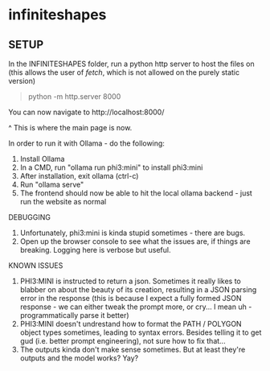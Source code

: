 # infiniteshapes

## SETUP
In the INFINITESHAPES folder, run a python http server to host the files on (this allows the user of *fetch*, which is not allowed on the purely static version)
> python -m http.server 8000

You can now navigate to
http://localhost:8000/

^ This is where the main page is now.

In order to run it with Ollama - do the following:
1. Install Ollama
2. In a CMD, run "ollama run phi3:mini" to install phi3:mini
3. After installation, exit ollama (ctrl-c)
4. Run "ollama serve"
5. The frontend should now be able to hit the local ollama backend - just run the website as normal

DEBUGGING
1. Unfortunately, phi3:mini is kinda stupid sometimes - there are bugs.
2. Open up the browser console to see what the issues are, if things are breaking. Logging here is verbose but useful.

KNOWN ISSUES
1. PHI3:MINI is instructed to return a json. Sometimes it really likes to blabber on about the beauty of its creation, resulting in a JSON parsing error in the response
(this is because I expect a fully formed JSON response - we can either tweak the prompt more, or cry... I mean uh - programmatically parse it better)
2. PHI3:MINI doesn't undrestand how to format the PATH / POLYGON object types sometimes, leading to syntax errors. Besides telling it to get gud (i.e. better prompt engineering), not sure how to fix that...
3. The outputs kinda don't make sense sometimes. But at least they're outputs and the model works? Yay?